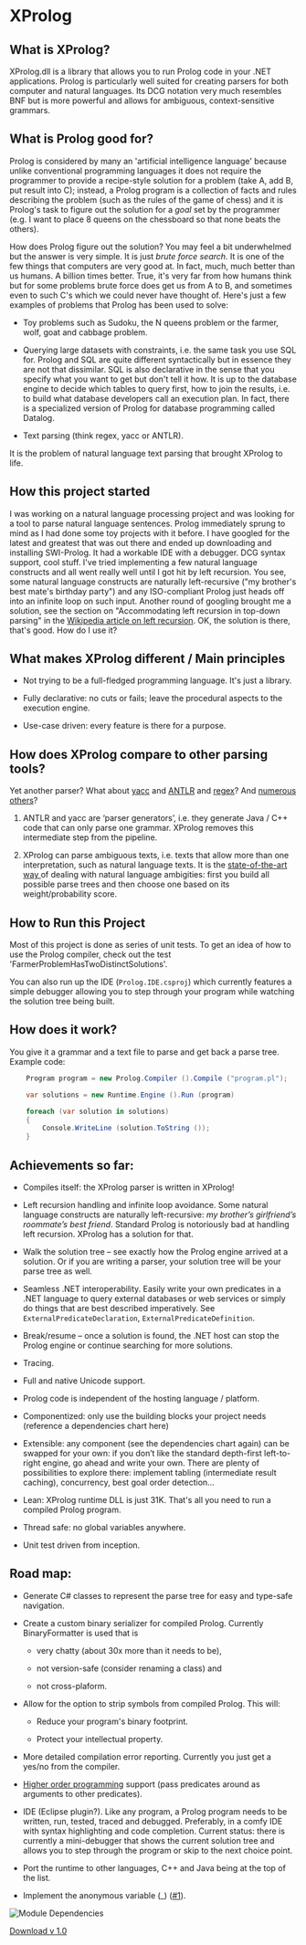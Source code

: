 # XProlog

## What is XProlog? 

XProlog.dll is a library that allows you to run Prolog code in your .NET applications. 
 Prolog is particularly well suited for creating parsers for both computer and natural languages. 
 Its DCG notation very much resembles BNF but is more powerful and allows for ambiguous, context-sensitive grammars. 
 

## What is Prolog good for?

Prolog is considered by many an 'artificial intelligence language' because unlike conventional programming languages 
 it does not require the programmer to provide a recipe-style solution for a problem (take A, add B, put result into C); 
 instead, a Prolog program is a collection of facts and rules describing the problem
 (such as the rules of the game of chess) and it is Prolog's task to figure out the solution for a *goal* set by the programmer
 (e.g. I want to place 8 queens on the chessboard so that none beats the others).
 

How does Prolog figure out the solution? You may feel a bit underwhelmed but the answer is very simple. It is just *brute force search*.
 It is one of the few things that computers are very good at. In fact, much, much better than us humans. A billion times better.
 True, it's very far from how humans think but for some problems brute force does get us from A to B, and sometimes even to such C's which we could never have thought of.
 Here's just a few examples of problems that Prolog has been used to solve:
 

*   Toy problems such as Sudoku, the N queens problem or the farmer, wolf, goat and cabbage problem.
 
*   Querying large datasets with constraints, i.e. the same task you use SQL for. Prolog and SQL are quite different syntactically but in essence they are not that dissimilar. 
 SQL is also declarative in the sense that you specify what you want to get but don't tell it how.
 It is up to the database engine to decide which tables to query first, how to join the results, i.e. to build what database developers call an execution plan.
 In fact, there is a specialized version of Prolog for database programming called Datalog.
 
 
*   Text parsing (think regex, yacc or ANTLR).
 

It is the problem of natural language text parsing that brought XProlog to life.


## How this project started

I was working on a natural language processing project and was looking for a tool to parse natural language sentences.  Prolog immediately sprung to mind as I had done some toy projects with it before.  I have googled for the latest and greatest that was out there and ended up downloading and installing SWI-Prolog.  It had a workable IDE with a debugger.  DCG syntax support, cool stuff.  I've tried implementing a few natural language constructs and all went really well until I got hit by left recursion.  You see, some natural language constructs are naturally left-recursive ("my brother's best mate's birthday party") and any ISO-compliant Prolog just heads off into an infinite loop on such input.  Another round of googling brought me a solution, see the section on "Accommodating left recursion in top-down parsing" in the [Wikipedia article on left recursion](http://en.wikipedia.org/wiki/Left_recursion#Accommodating_left_recursion_in_top-down_parsing).  OK, the solution is there, that's good.  How do I use it?


## What makes XProlog different / Main principles

*   Not trying to be a full-fledged programming language. It's just a library.
 
*   Fully declarative: no cuts or fails; leave the procedural aspects to the execution engine.

*   Use-case driven: every feature is there for a purpose.


## How does XProlog compare to other parsing tools?

Yet another parser? What about 
 [yacc][1] 
 and [ANTLR][2] 
 and [regex][3]? 
 And [numerous others][4]?
 

1.  ANTLR and yacc are ‘parser generators’, i.e. they generate Java / C++ code that can only parse one grammar. 
 XProlog removes this intermediate step from the pipeline. 
 
 
2.  XProlog can parse ambiguous texts, i.e. texts that allow more than one interpretation, such as natural language texts.
 It is the [ state-of-the-art way ][5] of dealing with natural language ambigities: 
 first you build all possible parse trees and then choose one based on its weight/probability score.
 
 
## How to Run this Project

Most of this project is done as series of unit tests.  To get an idea of how to use the Prolog compiler, check out the test 'FarmerProblemHasTwoDistinctSolutions'.

You can also run up the IDE (`Prolog.IDE.csproj`) which currently features a simple debugger allowing you to step through your program while watching the solution tree being built.


## How does it work?

You give it a grammar and a text file to parse and get back a parse tree. Example code:

```csharp
    Program program = new Prolog.Compiler ().Compile ("program.pl");

    var solutions = new Runtime.Engine ().Run (program)

    foreach (var solution in solutions)
    {
        Console.WriteLine (solution.ToString ());
    }
```

## Achievements so far:
    
*   Compiles itself: the XProlog parser is written in XProlog!
 
*   Left recursion handling and infinite loop avoidance. 
 Some natural language constructs are naturally left-recursive: 
 *my brother’s girlfriend’s roommate’s best friend*. 
 Standard Prolog is notoriously bad at handling left recursion. 
 XProlog has a solution for that.
 
 
*   Walk the solution tree – see exactly how the Prolog engine arrived at a solution. Or if you are writing a parser, your solution tree will be your parse tree as well.
 
*   Seamless .NET interoperability. Easily write your own predicates in a .NET language to query external databases or web services or simply do things that are best described imperatively.  See `ExternalPredicateDeclaration`, `ExternalPredicateDefinition`.
 
*   Break/resume – once a solution is found, the .NET host can stop the Prolog engine or continue searching for more solutions.
 
*   Tracing.
 
*   Full and native Unicode support.
 
*   Prolog code is independent of the hosting language / platform.
 
*   Componentized: only use the building blocks your project needs (reference a dependencies chart here)
 
*   Extensible: any component (see the dependencies chart again) can be swapped for your own: if you don’t like the standard depth-first left-to-right engine, go ahead and write your own. There are plenty of possibilities to explore there: implement tabling (intermediate result caching), concurrency, best goal order detection...
 
*   Lean: XProlog runtime DLL is just 31K. That's all you need to run a compiled Prolog program.
 
*   Thread safe: no global variables anywhere.
 
*   Unit test driven from inception.
 
    
## Road map:
    
*   Generate C# classes to represent the parse tree for easy and type-safe navigation.
 
*   Create a custom binary serializer for compiled Prolog. Currently BinaryFormatter is used that is 
 
    *   very chatty (about 30x more than it needs to be),
 
    *   not version-safe (consider renaming a class) and 
 
    *   not cross-plaform.
 
 
*   Allow for the option to strip symbols from compiled Prolog. This will: 
 
    *   Reduce your program's binary footprint.
 
    *   Protect your intellectual property.
 
 
*   More detailed compilation error reporting. Currently you just get a yes/no from the compiler.
 
*   [Higher order programming][6] support (pass predicates around as arguments to other predicates).
 
*   IDE (Eclipse plugin?). Like any program, a Prolog program needs to be written, run, tested, traced and debugged. 
Preferably, in a comfy IDE with syntax highlighting and code completion.
Current status: there is currently a mini-debugger that shows the current solution tree and allows you to step through the program or skip to the next choice point.
 
 
*   Port the runtime to other languages, C++ and Java being at the top of the list.
 
*   Implement the anonymous variable (_) ([#1](https://github.com/bzaar/prolog/issues/1)).
 

    
 ![Module Dependencies][7]
    
    
 [Download v 1.0][8]

 [1]: http://dinosaur.compilertools.net/yacc/index.html
 [2]: http://www.antlr.org/
 [3]: http://en.wikipedia.org/wiki/Regular_expression
 [4]: http://morpher.ru/Prolog/Links.aspx
 [5]: http://en.wikipedia.org/wiki/Stochastic_context-free_grammar
 [6]: http://en.wikibooks.org/wiki/Prolog/Higher_Order_Programming
 [7]: http://morpher.ru/Prolog/Dependencies.png
 [8]: http://morpher.ru/Prolog/Prolog.zip  

